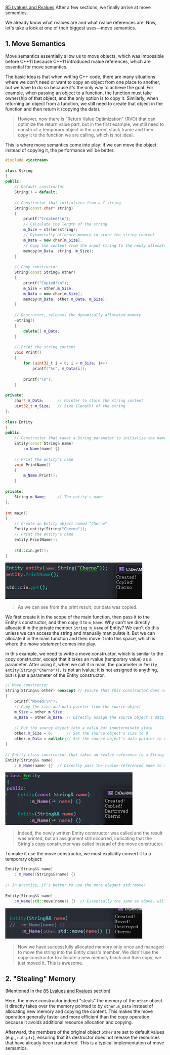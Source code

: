 [85 Lvalues and Rvalues](85%20lvalues%20and%20rvalues%20in%20C++.md) After a few sections, we finally arrive at move semantics.

We already know what rvalues are and what rvalue references are. Now, let's take a look at one of their biggest uses—move semantics.

## 1. Move Semantics

Move semantics essentially allow us to move objects, which was impossible before C++11 because C++11 introduced rvalue references, which are essential for move semantics.

The basic idea is that when writing C++ code, there are many situations where we don't need or want to copy an object from one place to another, but we have to do so because it's the only way to achieve the goal. For example, when passing an object to a function, the function must take ownership of that object, and the only option is to copy it. Similarly, when returning an object from a function, we still need to create that object in the function and then return it (copying the data).

> However, now there is "Return Value Optimization" (RVO) that can optimize the return value part, but in the first example, we still need to construct a temporary object in the current stack frame and then copy it to the function we are calling, which is not ideal.

This is where move semantics come into play: if we can move the object instead of copying it, the performance will be better.

```cpp
#include <iostream>

class String
{
public:
	// Default constructor
	String() = default;

	// Constructor that initializes from a C-string
	String(const char* string)
	{
		printf("Created!\n");
		// Calculate the length of the string
		m_Size = strlen(string);
		// Dynamically allocate memory to store the string content
		m_Data = new char[m_Size];
		// Copy the content from the input string to the newly allocated memory
		memcpy(m_Data, string, m_Size);
	}

	// Copy constructor
	String(const String& other)
	{
		printf("Copied!\n");
		m_Size = other.m_Size;
		m_Data = new char[m_Size];
		memcpy(m_Data, other.m_Data, m_Size);
	}

	// Destructor, releases the dynamically allocated memory
	~String()
	{
		delete[] m_Data;
	}

	// Print the string content
	void Print()
	{
		for (uint32_t i = 0; i < m_Size; i++)
			printf("%c", m_Data[i]);

		printf("\n");
	}

private:
	char* m_Data;      // Pointer to store the string content
	uint32_t m_Size;   // Size (length) of the string
};

class Entity
{
public:
	// Constructor that takes a String parameter to initialize the name
	Entity(const String& name)
		:m_Name(name) {}

	// Print the entity's name
	void PrintName()
	{
		m_Name.Print();
	}

private:
	String m_Name;     // The entity's name
};

int main()
{
	// Create an Entity object named "Cherno"
	Entity entity(String("Cherno"));
	// Print the entity's name
	entity.PrintName();

	std::cin.get();
}
```

![](./storage%20bag/Pasted%20image%2020230812215614.png)

> As we can see from the print result, our data was copied.

We first create it in the scope of the main function, then pass it to the Entity's constructor, and then copy it to `m_Name`. Why can't we directly allocate it in the private member `String m_Name` of Entity? We can't do this unless we can access the string and manually manipulate it. But we can allocate it in the main function and then move it into this space, which is where the *move statement* comes into play.

In this example, we need to write a move constructor, which is similar to the copy constructor, except that it takes an rvalue (temporary value) as a parameter.
After using it, when we call it in main, the parameter in `Entity entity(String("Cherno"));` is not an lvalue; it is not assigned to anything, but is just a parameter of the Entity constructor.

```cpp
// Move constructor
String(String&& other) noexcept // Ensure that this constructor does not throw any exceptions
{
    printf("Moved!\n");
    // Copy the size and data pointer from the source object
    m_Size = other.m_Size;
    m_Data = other.m_Data; // Directly assign the source object's data pointer to the current object

    // Put the source object into a valid but indeterminate state
    other.m_Size = 0;      // Set the source object's size to 0
    other.m_Data = nullptr;// Set the source object's data pointer to nullptr, ensuring that the source object will not delete this data block
}

// Entity class constructor that takes an rvalue reference to a String object
Entity(String&& name)
    : m_Name(name) {}  // Directly pass the rvalue-referenced name to m_Name. Since m_Name's constructor also supports rvalue references, it will call String's move constructor.

```

![](./storage%20bag/Pasted%20image%2020230812222425.png)

> Indeed, the newly written Entity constructor was called and the result was printed, but an assignment still occurred, indicating that the String's copy constructor was called instead of the move constructor.

To make it use the move constructor, we must explicitly convert it to a temporary object:

```cpp
Entity(String&& name)
    : m_Name((String&&)name) {}

// In practice, it's better to use the more elegant std::move:

Entity(String&& name)
	:m_Name(std::move(name)) {}  // Essentially the same as above, will be explained in detail in the next section
```

![](./storage%20bag/Pasted%20image%2020230812222924.png)

> Now we have successfully allocated memory only once and managed to move the string into the Entity class's member. We didn't use the copy constructor to allocate a new memory block and then copy; we just moved it. This is awesome.

## 2. "Stealing" Memory

(Mentioned in the [85 Lvalues and Rvalues](85%20lvalues%20and%20rvalues%20in%20C++.md#^388d93) section)

Here, the move constructor indeed "steals" the memory of the `other` object. It directly takes over the memory pointed to by `other.m_Data` instead of allocating new memory and copying the content. This makes the move operation generally faster and more efficient than the copy operation because it avoids additional resource allocation and copying.

Afterward, the members of the original object `other` are set to default values (e.g., `nullptr`), ensuring that its destructor does not release the resources that have already been transferred. This is a typical implementation of move semantics.